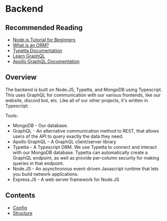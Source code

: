 # Backend

## Recommended Reading

- [Node.js Tutorial for Beginners](https://www.youtube.com/watch?v=TlB_eWDSMt4)
- [What is an ORM?](https://www.freecodecamp.org/news/what-is-an-orm-the-meaning-of-object-relational-mapping-database-tools/)
- [Typetta Documentation](https://twinlogix.github.io/typetta/)
- [Learn GraphQL](https://graphql.org/learn/)
- [Apollo GraphQL Documentation](https://www.apollographql.com/docs/apollo-server/getting-started/)

## Overview

The backend is built on Node.JS, Typetta, and MongoDB using Typescript. This uses GraphQL for communication with our various frontends, like our website, discord bot, etc. Like all of our other projects, it's written in Typescript.

Tools:

- MongoDB - Our database.
- GraphQL - An alternative communication method to REST, that allows users of the API to query exactly the data they need.
- Apollo GraphQL - A GraphQL client/server library
- Typetta - A Typescript ORM. We use Typetta to connect and interact with our MongoDB database. Typetta can automatically create a GraphQL endpoint, as well as provide per-column security for making queries in that endpoint.
- Node.JS - An asynchronous event-driven Javascript runtime that lets you build network applications.
- Express.JS - A web server framework for Node.JS

## Contents

- [Config](config.md)
- [Structure](structure.md)